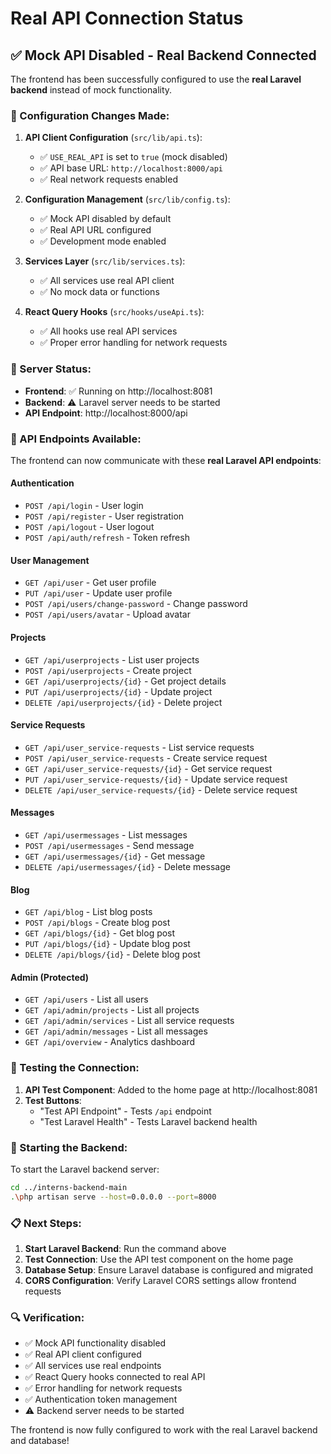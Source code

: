 # Real API Connection Status

## ✅ Mock API Disabled - Real Backend Connected

The frontend has been successfully configured to use the **real Laravel backend** instead of mock functionality.

### 🔧 Configuration Changes Made:

1. **API Client Configuration** (`src/lib/api.ts`):
   - ✅ `USE_REAL_API` is set to `true` (mock disabled)
   - ✅ API base URL: `http://localhost:8000/api`
   - ✅ Real network requests enabled

2. **Configuration Management** (`src/lib/config.ts`):
   - ✅ Mock API disabled by default
   - ✅ Real API URL configured
   - ✅ Development mode enabled

3. **Services Layer** (`src/lib/services.ts`):
   - ✅ All services use real API client
   - ✅ No mock data or functions

4. **React Query Hooks** (`src/hooks/useApi.ts`):
   - ✅ All hooks use real API services
   - ✅ Proper error handling for network requests

### 🚀 Server Status:

- **Frontend**: ✅ Running on http://localhost:8081
- **Backend**: ⚠️ Laravel server needs to be started
- **API Endpoint**: http://localhost:8000/api

### 🔗 API Endpoints Available:

The frontend can now communicate with these **real Laravel API endpoints**:

#### Authentication
- `POST /api/login` - User login
- `POST /api/register` - User registration
- `POST /api/logout` - User logout
- `POST /api/auth/refresh` - Token refresh

#### User Management
- `GET /api/user` - Get user profile
- `PUT /api/user` - Update user profile
- `POST /api/users/change-password` - Change password
- `POST /api/users/avatar` - Upload avatar

#### Projects
- `GET /api/userprojects` - List user projects
- `POST /api/userprojects` - Create project
- `GET /api/userprojects/{id}` - Get project details
- `PUT /api/userprojects/{id}` - Update project
- `DELETE /api/userprojects/{id}` - Delete project

#### Service Requests
- `GET /api/user_service-requests` - List service requests
- `POST /api/user_service-requests` - Create service request
- `GET /api/user_service-requests/{id}` - Get service request
- `PUT /api/user_service-requests/{id}` - Update service request
- `DELETE /api/user_service-requests/{id}` - Delete service request

#### Messages
- `GET /api/usermessages` - List messages
- `POST /api/usermessages` - Send message
- `GET /api/usermessages/{id}` - Get message
- `DELETE /api/usermessages/{id}` - Delete message

#### Blog
- `GET /api/blog` - List blog posts
- `POST /api/blogs` - Create blog post
- `GET /api/blogs/{id}` - Get blog post
- `PUT /api/blogs/{id}` - Update blog post
- `DELETE /api/blogs/{id}` - Delete blog post

#### Admin (Protected)
- `GET /api/users` - List all users
- `GET /api/admin/projects` - List all projects
- `GET /api/admin/services` - List all service requests
- `GET /api/admin/messages` - List all messages
- `GET /api/overview` - Analytics dashboard

### 🧪 Testing the Connection:

1. **API Test Component**: Added to the home page at http://localhost:8081
2. **Test Buttons**:
   - "Test API Endpoint" - Tests `/api` endpoint
   - "Test Laravel Health" - Tests Laravel backend health

### 🚀 Starting the Backend:

To start the Laravel backend server:

```bash
cd ../interns-backend-main
.\php artisan serve --host=0.0.0.0 --port=8000
```

### 📋 Next Steps:

1. **Start Laravel Backend**: Run the command above
2. **Test Connection**: Use the API test component on the home page
3. **Database Setup**: Ensure Laravel database is configured and migrated
4. **CORS Configuration**: Verify Laravel CORS settings allow frontend requests

### 🔍 Verification:

- ✅ Mock API functionality disabled
- ✅ Real API client configured
- ✅ All services use real endpoints
- ✅ React Query hooks connected to real API
- ✅ Error handling for network requests
- ✅ Authentication token management
- ⚠️ Backend server needs to be started

The frontend is now fully configured to work with the real Laravel backend and database!

